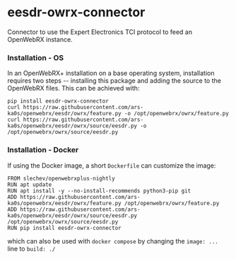 # eesdr-owrx-connector
Connector to use the Expert Electronics TCI protocol to feed an OpenWebRX instance.

### Installation - OS

In an OpenWebRX+ installation on a base operating system, installation requires two steps -- installing this package and adding the source to the OpenWebRX files.  This can be achieved with:
```
pip install eesdr-owrx-connector
curl https://raw.githubusercontent.com/ars-ka0s/openwebrx/eesdr/owrx/feature.py -o /opt/openwebrx/owrx/feature.py
curl https://raw.githubusercontent.com/ars-ka0s/openwebrx/eesdr/owrx/source/eesdr.py -o /opt/openwebrx/owrx/source/eesdr.py
```

### Installation - Docker
If using the Docker image, a short `Dockerfile` can customize the image:
```
FROM slechev/openwebrxplus-nightly
RUN apt update
RUN apt install -y --no-install-recommends python3-pip git
ADD https://raw.githubusercontent.com/ars-ka0s/openwebrx/eesdr/owrx/feature.py /opt/openwebrx/owrx/feature.py
ADD https://raw.githubusercontent.com/ars-ka0s/openwebrx/eesdr/owrx/source/eesdr.py /opt/openwebrx/owrx/source/eesdr.py
RUN pip install eesdr-owrx-connector
```
which can also be used with `docker compose` by changing the `image: ...` line to `build: ./`